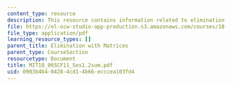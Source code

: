 ```yaml
---
content_type: resource
description: This resource contains information related to elimination with matrices.
file: https://ol-ocw-studio-app-production.s3.amazonaws.com/courses/18-06sc-linear-algebra-fall-2011/0903b4b404284cd14b66ecccea103fd4_MIT18_06SCF11_Ses1.2sum.pdf
file_type: application/pdf
learning_resource_types: []
parent_title: Elimination with Matrices
parent_type: CourseSection
resourcetype: Document
title: MIT18_06SCF11_Ses1.2sum.pdf
uid: 0903b4b4-0428-4cd1-4b66-ecccea103fd4
---
```

